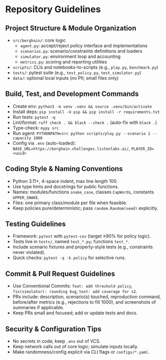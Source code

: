 # Repository Guidelines

## Project Structure & Module Organization
- `src/berghain/`: core logic
  - `agent.py`: accept/reject policy interface and implementations
  - `scenarios.py`: scenario/constraints definitions and loaders
  - `simulator.py`: environment loop and accounting
  - `metrics.py`: scoring and reporting utilities
- `scripts/`: CLIs and notebooks-to-scripts (e.g., `play.py`, `benchmark.py`)
- `tests/`: pytest suite (e.g., `test_policy.py`, `test_simulator.py`)
- `data/`: optional local inputs (no PII; small files only)

## Build, Test, and Development Commands
- Create env: `python3 -m venv .venv && source .venv/bin/activate`
- Install deps: `pip install -U pip && pip install -r requirements.txt`
- Run tests: `pytest -q`
- Lint/format: `ruff check . && black --check .` (auto-fix with `black .`)
- Type-check: `mypy src`
- Run agent: `PYTHONPATH=src python scripts/play.py --scenario 1 --capacity 1000`
- Config via `.env` (auto-loaded): `BASE_URL=https://berghain.challenges.listenlabs.ai/`, `PLAYER_ID=<uuid>`

## Coding Style & Naming Conventions
- Python 3.11+, 4-space indent, max line length 100.
- Use type hints and docstrings for public functions.
- Names: modules/functions `snake_case`, classes `CapWords`, constants `UPPER_SNAKE`.
- Files: one primary class/module per file when feasible.
- Keep policies pure/deterministic; pass `random.Random(seed)` explicitly.

## Testing Guidelines
- Framework: `pytest` with `pytest-cov` (target ≥90% for policy logic).
- Tests live in `tests/`, named `test_*.py`; functions `test_*`.
- Include scenario fixtures and property-style tests (e.g., constraints never violated).
- Quick checks: `pytest -q -k policy` for selective runs.

## Commit & Pull Request Guidelines
- Use Conventional Commits: `feat: add threshold policy`, `fix(simulator): rounding bug`, `test: add coverage for s2`.
- PRs include: description, scenario(s) touched, reproduction command, before/after metrics (e.g., rejections to fill 1000), and screenshots of summaries if applicable.
- Keep PRs small and focused; add or update tests and docs.

## Security & Configuration Tips
- No secrets in code; keep `.env` out of VCS.
- Keep network calls out of core logic; simulate inputs locally.
- Make randomness/config explicit via CLI flags or `configs/*.yaml`.
